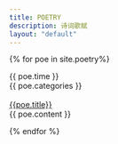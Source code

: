 ```yaml
---
title: POETRY
description: 诗词歌赋
layout: "default"
---
```


<div class="home">


  {% for poe in site.poetry%}
  <div class="post postContent">
    <div class="poeDate">{{ poe.time }}
    </div>
    <div class="postTitle">
    <div class="poeTag">
      {{ poe.categories }}
    </div>
    <br>
    <a class='poeLink' href="{{site.url}}{{site.baseurl}}{{poe.url}}">{{poe.title}}</a>
    </div>
    <div class="poeExt">
     {{ poe.content }}
    </div>
  </div>

  {% endfor %}


</div>
